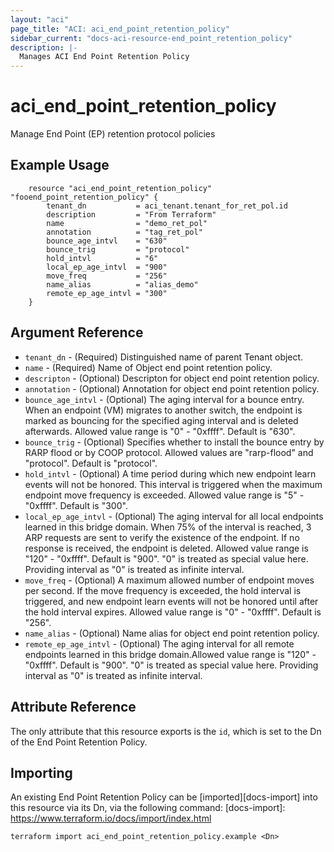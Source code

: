 ```yaml
---
layout: "aci"
page_title: "ACI: aci_end_point_retention_policy"
sidebar_current: "docs-aci-resource-end_point_retention_policy"
description: |-
  Manages ACI End Point Retention Policy
---
```


# aci_end_point_retention_policy #
Manage End Point (EP) retention protocol policies


## Example Usage ##

```hcl
	resource "aci_end_point_retention_policy" "fooend_point_retention_policy" {
		tenant_dn   		= aci_tenant.tenant_for_ret_pol.id
		description 		= "From Terraform"
		name                = "demo_ret_pol"
		annotation          = "tag_ret_pol"
		bounce_age_intvl    = "630"
		bounce_trig         = "protocol"
		hold_intvl          = "6"
		local_ep_age_intvl  = "900"
		move_freq           = "256"
		name_alias          = "alias_demo"
		remote_ep_age_intvl = "300"
	} 
```
## Argument Reference ##
* `tenant_dn` - (Required) Distinguished name of parent Tenant object.
* `name` - (Required) Name of Object end point retention policy.
* `descripton` - (Optional) Descripton for object end point retention policy.
* `annotation` - (Optional) Annotation for object end point retention policy.
* `bounce_age_intvl` - (Optional)  The aging interval for a bounce entry. When an endpoint (VM) migrates to another switch, the endpoint is marked as bouncing for the specified aging interval and is deleted afterwards. Allowed value range is "0" - "0xffff". Default is "630".
* `bounce_trig` - (Optional) Specifies whether to install the bounce entry by RARP flood or by COOP protocol. Allowed values are "rarp-flood" and "protocol". Default is "protocol".
* `hold_intvl` - (Optional) A time period during which new endpoint learn events will not be honored. This interval is triggered when the maximum endpoint move frequency is exceeded. Allowed value range is "5" - "0xffff". Default is "300".  
* `local_ep_age_intvl` - (Optional) The aging interval for all local endpoints learned in this bridge domain. When 75% of the interval is reached, 3 ARP requests are sent to verify the existence of the endpoint. If no response is received, the endpoint is deleted. Allowed value range is "120" - "0xffff". Default is "900". "0" is treated as special value here. Providing interval as "0" is treated as infinite interval.
* `move_freq` - (Optional) A maximum allowed number of endpoint moves per second. If the move frequency is exceeded, the hold interval is triggered, and new endpoint learn events will not be honored until after the hold interval expires. Allowed value range is "0" - "0xffff". Default is "256".
* `name_alias` - (Optional) Name alias for object end point retention policy.
* `remote_ep_age_intvl` - (Optional) The aging interval for all remote endpoints learned in this bridge domain.Allowed value range is "120" - "0xffff". Default is "900". "0" is treated as special value here. Providing interval as "0" is treated as infinite interval.



## Attribute Reference

The only attribute that this resource exports is the `id`, which is set to the
Dn of the End Point Retention Policy.

## Importing ##

An existing End Point Retention Policy can be [imported][docs-import] into this resource via its Dn, via the following command:
[docs-import]: https://www.terraform.io/docs/import/index.html


```
terraform import aci_end_point_retention_policy.example <Dn>
```